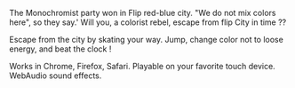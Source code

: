 The Monochromist party won in Flip red-blue city.
"We do not mix colors here", so they say.'
Will you, a colorist rebel, escape from flip City in time ??

Escape from the city by skating your way. 
Jump, change color not to loose energy, and beat the clock !

Works in Chrome, Firefox, Safari.
Playable on your favorite touch device.
WebAudio sound effects.